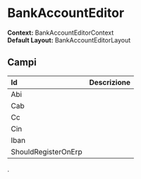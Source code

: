 # BankAccountEditor

**Context:** BankAccountEditorContext  
**Default Layout:** BankAccountEditorLayout

## Campi

| Id | Descrizione |
| :--- | :--- |
| Abi |  |
| Cab |  |
| Cc |  |
| Cin |  |
| Iban |  |
| ShouldRegisterOnErp |  |

.